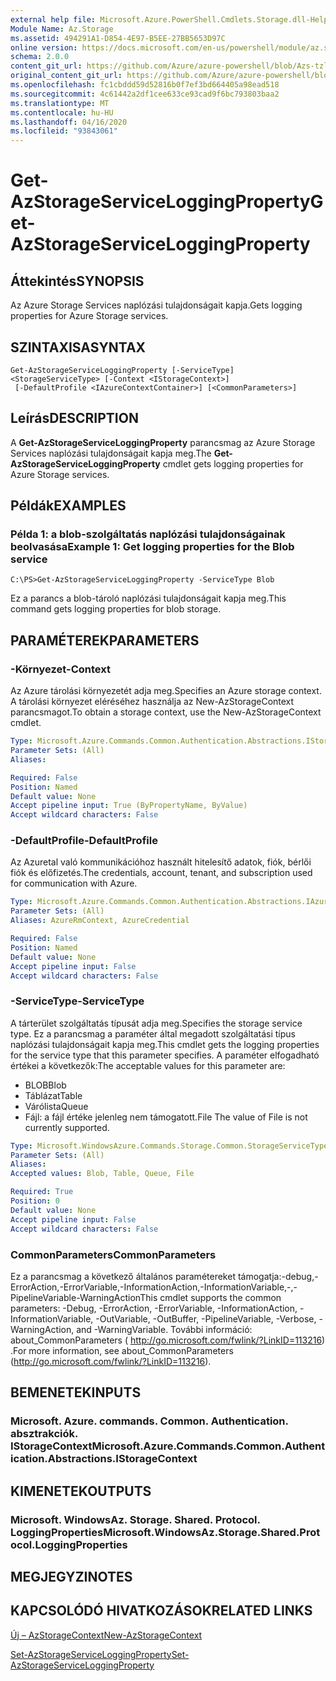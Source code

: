 ```yaml
---
external help file: Microsoft.Azure.PowerShell.Cmdlets.Storage.dll-Help.xml
Module Name: Az.Storage
ms.assetid: 494291A1-D854-4E97-B5EE-27BB5653D97C
online version: https://docs.microsoft.com/en-us/powershell/module/az.storage/get-azstorageserviceloggingproperty
schema: 2.0.0
content_git_url: https://github.com/Azure/azure-powershell/blob/Azs-tzl/src/Storage/Storage.Management/help/Get-AzStorageServiceLoggingProperty.md
original_content_git_url: https://github.com/Azure/azure-powershell/blob/Azs-tzl/src/Storage/Storage.Management/help/Get-AzStorageServiceLoggingProperty.md
ms.openlocfilehash: fc1cbddd59d52816b0f7ef3bd664405a98ead518
ms.sourcegitcommit: 4c61442a2df1cee633ce93cad9f6bc793803baa2
ms.translationtype: MT
ms.contentlocale: hu-HU
ms.lasthandoff: 04/16/2020
ms.locfileid: "93843061"
---
```

# <span data-ttu-id="6e08c-101">Get-AzStorageServiceLoggingProperty</span><span class="sxs-lookup"><span data-stu-id="6e08c-101">Get-AzStorageServiceLoggingProperty</span></span>

## <span data-ttu-id="6e08c-102">Áttekintés</span><span class="sxs-lookup"><span data-stu-id="6e08c-102">SYNOPSIS</span></span>
<span data-ttu-id="6e08c-103">Az Azure Storage Services naplózási tulajdonságait kapja.</span><span class="sxs-lookup"><span data-stu-id="6e08c-103">Gets logging properties for Azure Storage services.</span></span>

## <span data-ttu-id="6e08c-104">SZINTAXISA</span><span class="sxs-lookup"><span data-stu-id="6e08c-104">SYNTAX</span></span>

```
Get-AzStorageServiceLoggingProperty [-ServiceType] <StorageServiceType> [-Context <IStorageContext>]
 [-DefaultProfile <IAzureContextContainer>] [<CommonParameters>]
```

## <span data-ttu-id="6e08c-105">Leírás</span><span class="sxs-lookup"><span data-stu-id="6e08c-105">DESCRIPTION</span></span>
<span data-ttu-id="6e08c-106">A **Get-AzStorageServiceLoggingProperty** parancsmag az Azure Storage Services naplózási tulajdonságait kapja meg.</span><span class="sxs-lookup"><span data-stu-id="6e08c-106">The **Get-AzStorageServiceLoggingProperty** cmdlet gets logging properties for Azure Storage services.</span></span>

## <span data-ttu-id="6e08c-107">Példák</span><span class="sxs-lookup"><span data-stu-id="6e08c-107">EXAMPLES</span></span>

### <span data-ttu-id="6e08c-108">Példa 1: a blob-szolgáltatás naplózási tulajdonságainak beolvasása</span><span class="sxs-lookup"><span data-stu-id="6e08c-108">Example 1: Get logging properties for the Blob service</span></span>
```
C:\PS>Get-AzStorageServiceLoggingProperty -ServiceType Blob
```

<span data-ttu-id="6e08c-109">Ez a parancs a blob-tároló naplózási tulajdonságait kapja meg.</span><span class="sxs-lookup"><span data-stu-id="6e08c-109">This command gets logging properties for blob storage.</span></span>

## <span data-ttu-id="6e08c-110">PARAMÉTEREK</span><span class="sxs-lookup"><span data-stu-id="6e08c-110">PARAMETERS</span></span>

### <span data-ttu-id="6e08c-111">-Környezet</span><span class="sxs-lookup"><span data-stu-id="6e08c-111">-Context</span></span>
<span data-ttu-id="6e08c-112">Az Azure tárolási környezetét adja meg.</span><span class="sxs-lookup"><span data-stu-id="6e08c-112">Specifies an Azure storage context.</span></span>
<span data-ttu-id="6e08c-113">A tárolási környezet eléréséhez használja az New-AzStorageContext parancsmagot.</span><span class="sxs-lookup"><span data-stu-id="6e08c-113">To obtain a storage context, use the New-AzStorageContext cmdlet.</span></span>

```yaml
Type: Microsoft.Azure.Commands.Common.Authentication.Abstractions.IStorageContext
Parameter Sets: (All)
Aliases:

Required: False
Position: Named
Default value: None
Accept pipeline input: True (ByPropertyName, ByValue)
Accept wildcard characters: False
```

### <span data-ttu-id="6e08c-114">-DefaultProfile</span><span class="sxs-lookup"><span data-stu-id="6e08c-114">-DefaultProfile</span></span>
<span data-ttu-id="6e08c-115">Az Azuretal való kommunikációhoz használt hitelesítő adatok, fiók, bérlői fiók és előfizetés.</span><span class="sxs-lookup"><span data-stu-id="6e08c-115">The credentials, account, tenant, and subscription used for communication with Azure.</span></span>

```yaml
Type: Microsoft.Azure.Commands.Common.Authentication.Abstractions.IAzureContextContainer
Parameter Sets: (All)
Aliases: AzureRmContext, AzureCredential

Required: False
Position: Named
Default value: None
Accept pipeline input: False
Accept wildcard characters: False
```

### <span data-ttu-id="6e08c-116">-ServiceType</span><span class="sxs-lookup"><span data-stu-id="6e08c-116">-ServiceType</span></span>
<span data-ttu-id="6e08c-117">A tárterület szolgáltatás típusát adja meg.</span><span class="sxs-lookup"><span data-stu-id="6e08c-117">Specifies the storage service type.</span></span>
<span data-ttu-id="6e08c-118">Ez a parancsmag a paraméter által megadott szolgáltatási típus naplózási tulajdonságait kapja meg.</span><span class="sxs-lookup"><span data-stu-id="6e08c-118">This cmdlet gets the logging properties for the service type that this parameter specifies.</span></span>
<span data-ttu-id="6e08c-119">A paraméter elfogadható értékei a következők:</span><span class="sxs-lookup"><span data-stu-id="6e08c-119">The acceptable values for this parameter are:</span></span>
- <span data-ttu-id="6e08c-120">BLOB</span><span class="sxs-lookup"><span data-stu-id="6e08c-120">Blob</span></span> 
- <span data-ttu-id="6e08c-121">Táblázat</span><span class="sxs-lookup"><span data-stu-id="6e08c-121">Table</span></span>
- <span data-ttu-id="6e08c-122">Várólista</span><span class="sxs-lookup"><span data-stu-id="6e08c-122">Queue</span></span>
- <span data-ttu-id="6e08c-123">Fájl: a fájl értéke jelenleg nem támogatott.</span><span class="sxs-lookup"><span data-stu-id="6e08c-123">File The value of File is not currently supported.</span></span>

```yaml
Type: Microsoft.WindowsAzure.Commands.Storage.Common.StorageServiceType
Parameter Sets: (All)
Aliases:
Accepted values: Blob, Table, Queue, File

Required: True
Position: 0
Default value: None
Accept pipeline input: False
Accept wildcard characters: False
```

### <span data-ttu-id="6e08c-124">CommonParameters</span><span class="sxs-lookup"><span data-stu-id="6e08c-124">CommonParameters</span></span>
<span data-ttu-id="6e08c-125">Ez a parancsmag a következő általános paramétereket támogatja:-debug,-ErrorAction,-ErrorVariable,-InformationAction,-InformationVariable,-,-PipelineVariable-WarningAction</span><span class="sxs-lookup"><span data-stu-id="6e08c-125">This cmdlet supports the common parameters: -Debug, -ErrorAction, -ErrorVariable, -InformationAction, -InformationVariable, -OutVariable, -OutBuffer, -PipelineVariable, -Verbose, -WarningAction, and -WarningVariable.</span></span> <span data-ttu-id="6e08c-126">További információ: about_CommonParameters ( http://go.microsoft.com/fwlink/?LinkID=113216) .</span><span class="sxs-lookup"><span data-stu-id="6e08c-126">For more information, see about_CommonParameters (http://go.microsoft.com/fwlink/?LinkID=113216).</span></span>

## <span data-ttu-id="6e08c-127">BEMENETEK</span><span class="sxs-lookup"><span data-stu-id="6e08c-127">INPUTS</span></span>

### <span data-ttu-id="6e08c-128">Microsoft. Azure. commands. Common. Authentication. absztrakciók. IStorageContext</span><span class="sxs-lookup"><span data-stu-id="6e08c-128">Microsoft.Azure.Commands.Common.Authentication.Abstractions.IStorageContext</span></span>

## <span data-ttu-id="6e08c-129">KIMENETEK</span><span class="sxs-lookup"><span data-stu-id="6e08c-129">OUTPUTS</span></span>

### <span data-ttu-id="6e08c-130">Microsoft. WindowsAz. Storage. Shared. Protocol. LoggingProperties</span><span class="sxs-lookup"><span data-stu-id="6e08c-130">Microsoft.WindowsAz.Storage.Shared.Protocol.LoggingProperties</span></span>

## <span data-ttu-id="6e08c-131">MEGJEGYZI</span><span class="sxs-lookup"><span data-stu-id="6e08c-131">NOTES</span></span>

## <span data-ttu-id="6e08c-132">KAPCSOLÓDÓ HIVATKOZÁSOK</span><span class="sxs-lookup"><span data-stu-id="6e08c-132">RELATED LINKS</span></span>

[<span data-ttu-id="6e08c-133">Új – AzStorageContext</span><span class="sxs-lookup"><span data-stu-id="6e08c-133">New-AzStorageContext</span></span>](./New-AzStorageContext.md)

[<span data-ttu-id="6e08c-134">Set-AzStorageServiceLoggingProperty</span><span class="sxs-lookup"><span data-stu-id="6e08c-134">Set-AzStorageServiceLoggingProperty</span></span>](./Set-AzStorageServiceLoggingProperty.md)


